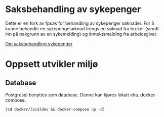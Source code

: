 # Saksbehandling av sykepenger
Dette er en fork av fpsak for behandling av sykepenger søknader.
For å kunne behandle en sykepengesøknad trengs en søknad fra bruker (sendt inn på bakgrunn av en sykemelding) og inntektsmelding fra arbeidsgiver.

[Om saksbehandling sykepenger](docs/sykepenger.md)

# Oppsett utvikler miljø
## Database
Postgresql benyttes som database. Denne kan kjøres lokalt vha. docker-compose.

`(cd docker/localdev && docker-compose up -d)`
